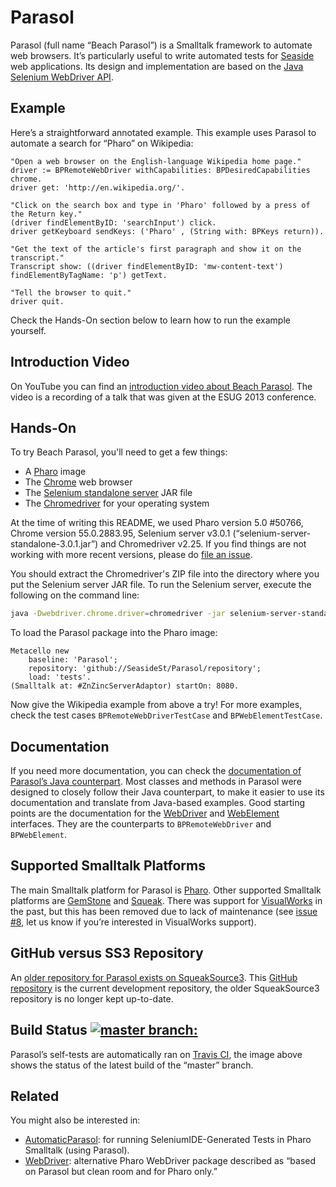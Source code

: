 # Parasol

Parasol (full name “Beach Parasol”) is a Smalltalk framework to automate web browsers. It’s particularly useful to write automated tests for [Seaside](https://github.com/SeasideSt/Seaside) web applications. Its design and implementation are based on the [Java Selenium WebDriver API](http://www.seleniumhq.org/projects/webdriver/).


## Example

Here’s a straightforward annotated example. This example uses Parasol to automate a search for “Pharo” on Wikipedia:

```Smalltalk
"Open a web browser on the English-language Wikipedia home page."
driver := BPRemoteWebDriver withCapabilities: BPDesiredCapabilities chrome.
driver get: 'http://en.wikipedia.org/'.

"Click on the search box and type in 'Pharo' followed by a press of the Return key."
(driver findElementByID: 'searchInput') click.
driver getKeyboard sendKeys: ('Pharo' , (String with: BPKeys return)).

"Get the text of the article's first paragraph and show it on the transcript."
Transcript show: ((driver findElementByID: 'mw-content-text') findElementByTagName: 'p') getText.

"Tell the browser to quit."
driver quit.
```

Check the Hands-On section below to learn how to run the example yourself.


## Introduction Video

On YouTube you can find an [introduction video about Beach Parasol](https://www.youtube.com/watch?v=CoJ-Wnno6TY). The video is a recording of a talk that was given at the ESUG 2013 conference.


## Hands-On

To try Beach Parasol, you'll need to get a few things:

- A [Pharo](http://pharo.org) image
- The [Chrome](https://www.google.com/chrome/) web browser
- The [Selenium standalone server](http://docs.seleniumhq.org/download/) JAR file
- The [Chromedriver](https://sites.google.com/a/chromium.org/chromedriver/) for your operating system

At the time of writing this README, we used Pharo version 5.0 #50766, Chrome version 55.0.2883.95, Selenium server v3.0.1 (“selenium-server-standalone-3.0.1.jar”) and Chromedriver v2.25. If you find things are not working with more recent versions, please do [file an issue](https://github.com/SeasideSt/Parasol/issues).

You should extract the Chromedriver's ZIP file into the directory where you put the Selenium server JAR file. To run the Selenium server, execute the following on the command line:

```bash
java -Dwebdriver.chrome.driver=chromedriver -jar selenium-server-standalone-3.0.1.jar
```

To load the Parasol package into the Pharo image:

```Smalltalk
Metacello new
    baseline: 'Parasol';
    repository: 'github://SeasideSt/Parasol/repository';
    load: 'tests'.
(Smalltalk at: #ZnZincServerAdaptor) startOn: 8080.
```

Now give the Wikipedia example from above a try! For more examples, check the test cases `BPRemoteWebDriverTestCase` and `BPWebElementTestCase`.


## Documentation

If you need more documentation, you can check the [documentation of Parasol’s Java counterpart](http://seleniumhq.github.io/selenium/docs/api/java/). Most classes and methods in Parasol were designed to closely follow their Java counterpart, to make it easier to use its documentation and translate from Java-based examples. Good starting points are the documentation for the [WebDriver](http://seleniumhq.github.io/selenium/docs/api/java/org/openqa/selenium/WebDriver.html) and [WebElement](http://seleniumhq.github.io/selenium/docs/api/java/org/openqa/selenium/WebElement.html) interfaces. They are the counterparts to `BPRemoteWebDriver` and `BPWebElement`.


## Supported Smalltalk Platforms

The main Smalltalk platform for Parasol is [Pharo](http://pharo.org). Other supported Smalltalk platforms are [GemStone](https://gemtalksystems.com/products/) and [Squeak](http://squeak.org). There was support for [VisualWorks](http://www.cincomsmalltalk.com/main/products/visualworks/) in the past, but this has been removed due to lack of maintenance (see [issue #8](https://github.com/SeasideSt/Parasol/issues/8), let us know if you’re interested in VisualWorks support).


## GitHub versus SS3 Repository

An [older repository for Parasol exists on SqueakSource3](http://ss3.gemstone.com/ss/Parasol.html). This [GitHub repository](https://github.com/SeasideSt/Parasol) is the current development repository, the older SqueakSource3 repository is no longer kept up-to-date.


## Build Status [![master branch:](https://travis-ci.org/SeasideSt/Parasol.svg?branch=master)](https://travis-ci.org/SeasideSt/Parasol/branches)

Parasol’s self-tests are automatically ran on [Travis CI](https://travis-ci.org/SeasideSt/Parasol/branches), the image above shows the status of the latest build of the “master” branch.


## Related

You might also be interested in:

- [AutomaticParasol](https://github.com/nymch/AutomaticParasol): for running SeleniumIDE-Generated Tests in Pharo Smalltalk (using Parasol).
- [WebDriver](http://smalltalkhub.com/#!/~TorstenBergmann/WebDriver): alternative Pharo WebDriver package described as “based on Parasol but clean room and for Pharo only.”